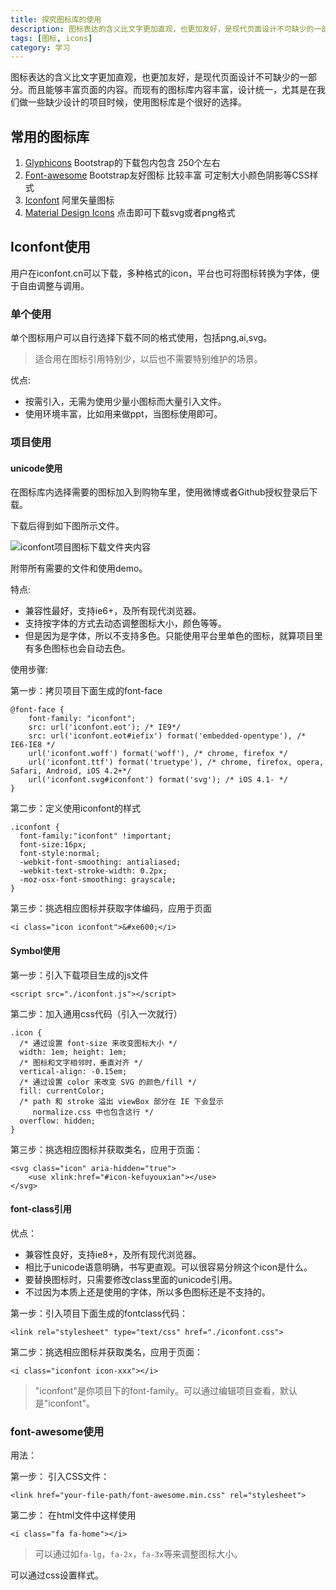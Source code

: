 ```yaml
---
title: 探究图标库的使用
description: 图标表达的含义比文字更加直观，也更加友好，是现代页面设计不可缺少的一部分。
tags: [图标, icons]
category: 学习
---
```


图标表达的含义比文字更加直观，也更加友好，是现代页面设计不可缺少的一部分。而且能够丰富页面的内容。而现有的图标库内容丰富，设计统一，尤其是在我们做一些缺少设计的项目时候，使用图标库是个很好的选择。<!-- more -->

## 常用的图标库

1. [Glyphicons](http://v3.bootcss.com/components/#glyphicons-glyphs) Bootstrap的下载包内包含 250个左右
2. [Font-awesome](http://www.fontawesome.com.cn/faicons/) Bootstrap友好图标 比较丰富 可定制大小颜色阴影等CSS样式
3. [Iconfont](http://www.iconfont.cn/collections/index) 阿里矢量图标
4. [Material Design Icons](https://www.materialpalette.com/icons) 点击即可下载svg或者png格式


## Iconfont使用

用户在iconfont.cn可以下载，多种格式的icon，平台也可将图标转换为字体，便于自由调整与调用。

### 单个使用

单个图标用户可以自行选择下载不同的格式使用，包括png,ai,svg。

> 适合用在图标引用特别少，以后也不需要特别维护的场景。

优点:

- 按需引入，无需为使用少量小图标而大量引入文件。
- 使用环境丰富，比如用来做ppt，当图标使用即可。

### 项目使用

#### unicode使用

在图标库内选择需要的图标加入到购物车里，使用微博或者Github授权登录后下载。

下载后得到如下图所示文件。

![iconfont项目图标下载文件夹内容](http://olo2ef5ol.bkt.clouddn.com/TIM%E6%88%AA%E5%9B%BE20170729105741.jpg)

附带所有需要的文件和使用demo。

特点:

- 兼容性最好，支持ie6+，及所有现代浏览器。
- 支持按字体的方式去动态调整图标大小，颜色等等。
- 但是因为是字体，所以不支持多色。只能使用平台里单色的图标，就算项目里有多色图标也会自动去色。

使用步骤:

第一步：拷贝项目下面生成的font-face

```
@font-face {
    font-family: "iconfont";
    src: url('iconfont.eot'); /* IE9*/
    src: url('iconfont.eot#iefix') format('embedded-opentype'), /* IE6-IE8 */
    url('iconfont.woff') format('woff'), /* chrome, firefox */
    url('iconfont.ttf') format('truetype'), /* chrome, firefox, opera, Safari, Android, iOS 4.2+*/
    url('iconfont.svg#iconfont') format('svg'); /* iOS 4.1- */
}
```

第二步：定义使用iconfont的样式

```
.iconfont {
  font-family:"iconfont" !important;
  font-size:16px;
  font-style:normal;
  -webkit-font-smoothing: antialiased;
  -webkit-text-stroke-width: 0.2px;
  -moz-osx-font-smoothing: grayscale;
}
```

第三步：挑选相应图标并获取字体编码，应用于页面

```
<i class="icon iconfont">&#xe600;</i>
```


#### Symbol使用


第一步：引入下载项目生成的js文件

```
<script src="./iconfont.js"></script>
```

第二步：加入通用css代码（引入一次就行）

```
.icon {
  /* 通过设置 font-size 来改变图标大小 */
  width: 1em; height: 1em;
  /* 图标和文字相邻时，垂直对齐 */
  vertical-align: -0.15em;
  /* 通过设置 color 来改变 SVG 的颜色/fill */
  fill: currentColor;
  /* path 和 stroke 溢出 viewBox 部分在 IE 下会显示
     normalize.css 中也包含这行 */
  overflow: hidden;
}
```

第三步：挑选相应图标并获取类名，应用于页面：

```
<svg class="icon" aria-hidden="true">
    <use xlink:href="#icon-kefuyouxian"></use>
</svg>
```

#### font-class引用

优点：

- 兼容性良好，支持ie8+，及所有现代浏览器。
- 相比于unicode语意明确，书写更直观。可以很容易分辨这个icon是什么。
- 要替换图标时，只需要修改class里面的unicode引用。
- 不过因为本质上还是使用的字体，所以多色图标还是不支持的。

第一步：引入项目下面生成的fontclass代码：

```
<link rel="stylesheet" type="text/css" href="./iconfont.css">
```

第二步：挑选相应图标并获取类名，应用于页面：

```
<i class="iconfont icon-xxx"></i>
```

> "iconfont"是你项目下的font-family。可以通过编辑项目查看，默认是"iconfont"。


### font-awesome使用

用法：

第一步： 引入CSS文件：

```
<link href="your-file-path/font-awesome.min.css" rel="stylesheet">
```

第二步： 在html文件中这样使用

```
<i class="fa fa-home"></i>
```

> 可以通过如`fa-lg`，`fa-2x`，`fa-3x`等来调整图标大小。

可以通过css设置样式。
